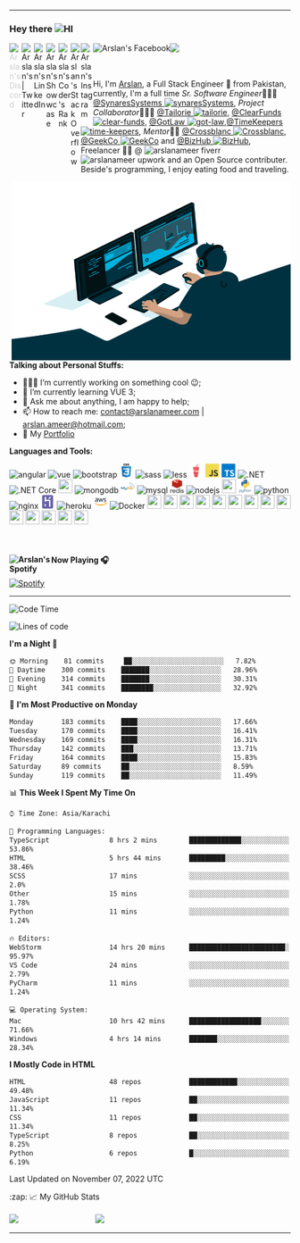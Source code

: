 <hr/>

### Hey there <img src="https://media.giphy.com/media/hvRJCLFzcasrR4ia7z/giphy.gif" width="25px" height="25px" alt="HI">
<a href="https://discord.gg/ArslanAmeer#5079" style="color: #ccc">
  <img align="left" alt="Arslan's Discord" style="color: #ccc" width="22px" src="https://cdn.worldvectorlogo.com/logos/discord.svg" />
</a>
<a href="https://twitter.com/ThELeGenD_Says">
  <img align="left" alt="Arslan's | Twitter" width="22px" src="https://cdn-icons-png.flaticon.com/512/124/124021.png" />
</a>
<a href="https://www.linkedin.com/in/arslanameer/">
  <img align="left" alt="Arslan's LinkedIn" width="22px" src="https://cdn.worldvectorlogo.com/logos/linkedin-icon-2.svg" />
</a>
<a href="https://www.showwcase.com/arslanameer">
  <img align="left" alt="Arslan's Showwcase" width="22px" src="https://res.cloudinary.com/crunchbase-production/image/upload/c_lpad,h_170,w_170,f_auto,b_white,q_auto:eco,dpr_1/jx4jznjkforzn6euhepo" />
</a>
<a href="https://profile.codersrank.io/user/arslanameer">
  <img align="left" alt="Arslan's Coder's Rank" width="22px" src="https://seeklogo.com/images/C/codersrank-logo-31F4344B52-seeklogo.com.png" />
</a>
<a href="https://stackoverflow.com/users/9195105/arslan-ameer">
  <img align="left" alt="Arslan's Stack Overflow" width="18px" src="https://cdn.worldvectorlogo.com/logos/stack-overflow.svg" />
</a>
<a href="https://www.instagram.com/lk2712/">
  <img align="left" alt="Arslan's Instagram" width="22px" src="https://cdn.worldvectorlogo.com/logos/instagram-5.svg" />
</a>
<a href="https://www.facebook.com/arslanameer2712">
  <img align="left" alt="Arslan's Facebook" height="22px" src="https://cdn.worldvectorlogo.com/logos/facebook-4.svg" />
</a>

![](https://visitor-badge.glitch.me/badge?page_id=ArslanAmeer.ArslanAmeer)

<br />

Hi, I'm [Arslan](www.arslanameer.com), a Full Stack Engineer 🚀 from Pakistan, currently, I'm a full time *Sr. Software Engineer*🧑🏻‍💻  [@SynaresSystems <img src="https://avatars.githubusercontent.com/u/78968432?s=200&v=4" alt="synaresSystems" width="16" height="16" />](https://github.com/Synares),  *Project Collaborator*👷🏻‍♂️  [@Tailorie <img src="https://avatars.githubusercontent.com/u/64091180?s=200&v=4" alt="tailorie" width="16" height="16" />](https://github.com/Tailorie), [@ClearFunds <img src="https://avatars.githubusercontent.com/u/72493713?s=200&v=4" alt="clear-funds" width="16" height="16" />](https://github.com/Clear-Funds), [@GotLaw <img src="https://avatars.githubusercontent.com/u/17888777?s=200&v=4" alt="got-law" width="16" height="16" />](https://github.com/GotLaw),[@TimeKeepers <img src="https://avatars.githubusercontent.com/u/8051294?s=200&v=4" alt="time-keepers" width="16" height="16">](https://github.com/TierOneTimekeepers), *Mentor*🕵🏻 [@Crossblanc <img src="https://avatars.githubusercontent.com/u/77790485?s=200&v=4" alt="Crossblanc" width="16" height="16" />](https://github.com/crossblanc), [@GeekCo <img src="https://avatars.githubusercontent.com/u/70113728?s=200&v=4" alt="GeekCo" width="16" height="16" />](https://github.com/Geeky-Coder-Co) and [@BizHub <img src="https://avatars.githubusercontent.com/u/67561117?s=200&v=4" alt="BizHub" width="16" height="16" />](https://github.com/Bizhub-Guyana), Freelancer 🥷🏼 @ <img src="https://cdn.worldvectorlogo.com/logos/fiverr-1.svg" alt="arslanameer fiverr" width="16" height="16" /> <img src="https://cdn.worldvectorlogo.com/logos/upwork-1.svg" alt="arslanameer upwork" width="16" height="16" /> and an Open Source contributer. Beside's programming, I enjoy eating food and traveling.

  <img align="right" alt="GIF" src="https://github.com/ArslanAmeer/ArslanAmeer/blob/master/assets/arslan-coding.gif" width="500" height="320" />

**Talking about Personal Stuffs:**

- 👨🏽‍💻 I’m currently working on something cool :wink:;
- 🌱 I’m currently learning VUE 3; 
- 💬 Ask me about anything, I am happy to help;
- 📫 How to reach me: [contact@arslanameer.com](contact@arslanameer.com) | [arslan.ameer@hotmail.com](arslan.ameer@hotmail.com);
- 📝 My [Portfolio](https://www.arslanameer.com/)

**Languages and Tools:**  


<p align="left">
<img src="https://cdn.worldvectorlogo.com/logos/angular-icon-1.svg" alt="angular" width="25" height="25" />
<img src="https://cdn.worldvectorlogo.com/logos/vue-9.svg" alt="vue" width="23" height="23" />
<img src="https://cdn.worldvectorlogo.com/logos/bootstrap-5-1.svg" alt="bootstrap" width="25" height="25" />
<img src="https://raw.githubusercontent.com/devicons/devicon/master/icons/css3/css3-original-wordmark.svg" alt="css3" width="25" height="25" />
<img src="https://cdn.worldvectorlogo.com/logos/sass-1.svg" alt="sass" width="25" height="25" />
<img src="https://cdn.worldvectorlogo.com/logos/less.svg" alt="less" width="25" height="25" />
<img src="https://raw.githubusercontent.com/devicons/devicon/master/icons/gulp/gulp-plain.svg" alt="gulp" width="25" height="25" />
<img src="https://raw.githubusercontent.com/devicons/devicon/master/icons/javascript/javascript-original.svg" alt="javascript" width="25" height="25" />
<img src="https://raw.githubusercontent.com/devicons/devicon/master/icons/typescript/typescript-original.svg" alt="typescript" width="25" height="25" />
<img src="https://www.netclipart.com/pp/m/137-1372012_net-logos-download-logo-microsoft-net.png" alt=".NET" width="25" height="25" />
<img src="https://cdn.worldvectorlogo.com/logos/dot-net-core-7.svg" alt=".NET Core" width="25" height="25" />
<img src="https://cdn.worldvectorlogo.com/logos/nodejs-icon.svg" height="25" width="25">
<img src="https://cdn.worldvectorlogo.com/logos/mongodb-icon-1.svg" alt="mongodb" width="25" height="25" />
<img src="https://raw.githubusercontent.com/devicons/devicon/master/icons/mysql/mysql-original-wordmark.svg" alt="mysql" width="25" height="25" />
<img src="https://banner2.cleanpng.com/20180817/csy/kisspng-microsoft-sql-server-microsoft-corporation-sql-ser-5b7663e3cd2565.5939753015344854758403.jpg" alt="mysql" width="25" height="25" />
<img src="https://raw.githubusercontent.com/devicons/devicon/master/icons/redis/redis-original-wordmark.svg" alt="redis" width="25" height="25" />
<img src="https://cdn.worldvectorlogo.com/logos/nodejs-1.svg" alt="nodejs" width="25" height="25" />
<img src="https://cdn.worldvectorlogo.com/logos/c.svg" width="25" height="25" >
<img src="https://raw.githubusercontent.com/devicons/devicon/master/icons/python/python-original-wordmark.svg" alt="python" width="25" height="25" />
<img src="https://cdn.worldvectorlogo.com/logos/django.svg" alt="python" width="25" height="25" />
<img src="https://cdn.worldvectorlogo.com/logos/nginx-1.svg" alt="nginx" width="25" height="25" />
<img src="https://raw.githubusercontent.com/devicons/devicon/master/icons/heroku/heroku-plain.svg" alt="heroku" width="25" height="25" />
<img src="https://cdn.worldvectorlogo.com/logos/netlify.svg" alt="heroku" width="25" height="25" />
<img src="https://raw.githubusercontent.com/github/explore/80688e429a7d4ef2fca1e82350fe8e3517d3494d/topics/aws/aws.png" alt="aws" width="25" height="25" />
<img src="https://cdn.worldvectorlogo.com/logos/docker.svg" alt="Docker" width="25" height="25" />
<img src="https://cdn.worldvectorlogo.com/logos/git-icon.svg" width="25" height="25" >
<img src="https://cdn.worldvectorlogo.com/logos/photoshop-cc-6.svg" width="25" height="25" >
  <img src="https://cdn.worldvectorlogo.com/logos/adobe-illustrator-cc-2019.svg" width="25" height="25" >
  <img src="https://cdn.worldvectorlogo.com/logos/adobe-xd.svg" width="25" height="25" >
  <img src="https://cdn.worldvectorlogo.com/logos/invision.svg" width="25" height="25" >
  <img src="https://cdn.worldvectorlogo.com/logos/jira-1.svg" width="25" height="25" >
  <img src="https://cdn.worldvectorlogo.com/logos/trello.svg" width="25" height="25" >
  <img src="https://cdn.worldvectorlogo.com/logos/visual-studio-2013.svg" width="25" height="25" >
  <img src="https://cdn.worldvectorlogo.com/logos/visual-studio-code-1.svg" width="25" height="25" >
  <img src="https://cdn.worldvectorlogo.com/logos/webstorm-icon.svg" width="25" height="25" >
  <img src="https://cdn.worldvectorlogo.com/logos/resharperc-icon.svg" width="25" height="25" >
  <img src="https://cdn.worldvectorlogo.com/logos/github-icon.svg" width="25" height="25" >
  <img src="https://cdn.worldvectorlogo.com/logos/bitbucket-icon.svg" width="25" height="25" >
  <img src="https://cdn.worldvectorlogo.com/logos/gitlab.svg" width="25" height="25" >
</p>

<br />

#### <img align="left" alt="Arslan's Spotify" width="75px" src="https://cdn.worldvectorlogo.com/logos/spotify-logo-with-text-1.svg"/> Now Playing 🎧 

[![Spotify](https://spotify-play.arslanameer.vercel.app/api/spotify)](https://open.spotify.com/user/mqjqw4pv2745llonloqsqlijc?si=wlRAdEdEQ5aPabN4e_KJXQ)


<hr/>

<!--START_SECTION:waka-->
![Code Time](http://img.shields.io/badge/Code%20Time-1%2C972%20hrs%2048%20mins-blue)

![Lines of code](https://img.shields.io/badge/From%20Hello%20World%20I%27ve%20Written-2%20Million%20lines%20of%20code-blue)

**I'm a Night 🦉** 

```text
🌞 Morning    81 commits     ██░░░░░░░░░░░░░░░░░░░░░░░   7.82% 
🌆 Daytime    300 commits    ███████░░░░░░░░░░░░░░░░░░   28.96% 
🌃 Evening    314 commits    ███████░░░░░░░░░░░░░░░░░░   30.31% 
🌙 Night      341 commits    ████████░░░░░░░░░░░░░░░░░   32.92%

```
📅 **I'm Most Productive on Monday** 

```text
Monday       183 commits    ████░░░░░░░░░░░░░░░░░░░░░   17.66% 
Tuesday      170 commits    ████░░░░░░░░░░░░░░░░░░░░░   16.41% 
Wednesday    169 commits    ████░░░░░░░░░░░░░░░░░░░░░   16.31% 
Thursday     142 commits    ███░░░░░░░░░░░░░░░░░░░░░░   13.71% 
Friday       164 commits    ████░░░░░░░░░░░░░░░░░░░░░   15.83% 
Saturday     89 commits     ██░░░░░░░░░░░░░░░░░░░░░░░   8.59% 
Sunday       119 commits    ██░░░░░░░░░░░░░░░░░░░░░░░   11.49%

```


📊 **This Week I Spent My Time On** 

```text
⌚︎ Time Zone: Asia/Karachi

💬 Programming Languages: 
TypeScript               8 hrs 2 mins        █████████████░░░░░░░░░░░░   53.86% 
HTML                     5 hrs 44 mins       █████████░░░░░░░░░░░░░░░░   38.46% 
SCSS                     17 mins             ░░░░░░░░░░░░░░░░░░░░░░░░░   2.0% 
Other                    15 mins             ░░░░░░░░░░░░░░░░░░░░░░░░░   1.78% 
Python                   11 mins             ░░░░░░░░░░░░░░░░░░░░░░░░░   1.24%

🔥 Editors: 
WebStorm                 14 hrs 20 mins      ████████████████████████░   95.97% 
VS Code                  24 mins             ░░░░░░░░░░░░░░░░░░░░░░░░░   2.79% 
PyCharm                  11 mins             ░░░░░░░░░░░░░░░░░░░░░░░░░   1.24%

💻 Operating System: 
Mac                      10 hrs 42 mins      ██████████████████░░░░░░░   71.66% 
Windows                  4 hrs 14 mins       ███████░░░░░░░░░░░░░░░░░░   28.34%

```

**I Mostly Code in HTML** 

```text
HTML                     48 repos            ████████████░░░░░░░░░░░░░   49.48% 
JavaScript               11 repos            ██░░░░░░░░░░░░░░░░░░░░░░░   11.34% 
CSS                      11 repos            ██░░░░░░░░░░░░░░░░░░░░░░░   11.34% 
TypeScript               8 repos             ██░░░░░░░░░░░░░░░░░░░░░░░   8.25% 
Python                   6 repos             █░░░░░░░░░░░░░░░░░░░░░░░░   6.19%

```



 Last Updated on November 07, 2022 UTC
<!--END_SECTION:waka-->

<!-- 🚧 **My Todoist Stats:** -->
<!-- TODO-IST:START -->
<!-- TODO-IST:END -->
  <summary>:zap: 📈 My GitHub Stats</summary>
  <br>
   
   <div>
<a href="https://github.com/arslanameer"><img src="https://github-readme-stats.vercel.app/api?username=ArslanAmeer&count_private=true&show_icons=true&theme=dark&hide_border=true" width="350" align="right" /></a>
<a href="https://github.com/arslanameer"><img src="https://arslan-github-streaks.herokuapp.com?user=arslanameer&theme=dark&hide_border=true&date_format=M%20j%5B%2C%20Y%5D" width="350" /></a>
</div>
<!--   [![Arslan GitHub Streak](https://arslan-github-streaks.herokuapp.com?user=arslanameer&theme=dark&date_format=M%20j%5B%2C%20Y%5D)]() -->

<hr/>
